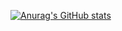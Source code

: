 [![Anurag's GitHub stats](https://github-readme-stats.vercel.app/api?username=Youjingyu&hide=commits&theme=radical)](https://github.com/anuraghazra/github-readme-stats)
